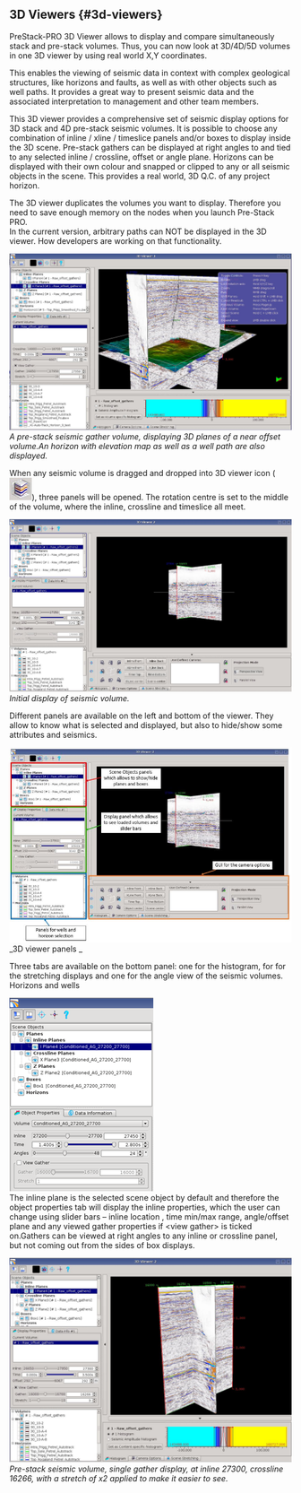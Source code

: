 ## 3D Viewers {#3d-viewers}

PreStack-PRO 3D Viewer allows to display and compare simultaneously stack and pre-stack volumes. Thus, you can now look at 3D/4D/5D volumes in one 3D viewer by using real world X,Y coordinates.

This enables the viewing of seismic data in context with complex geological structures, like horizons and faults, as well as with other objects such as well paths. It provides a great way to present seismic data and the associated interpretation to management and other team members.

This 3D viewer provides a comprehensive set of seismic display options for 3D stack and 4D pre-stack seismic volumes. It is possible to choose any combination of inline / xline / timeslice panels and/or boxes to display inside the 3D scene. Pre-stack gathers can be displayed at right angles to and tied to any selected inline / crossline, offset or angle plane. Horizons can be displayed with their own colour and snapped or clipped to any or all seismic objects in the scene. This provides a real world, 3D Q.C. of any project horizon.

The 3D viewer duplicates the volumes you want to display. Therefore you need to save enough memory on the nodes when you launch Pre-Stack PRO.  
In the current version, arbitrary paths can NOT be displayed in the 3D viewer. How developers are working on that functionality.

![](/assets/12_3dviewer.JPG)_A_ _pre-stack seismic gather volume, displaying 3D planes of a near offset volume.An horizon with elevation map as well as a well path are also displayed._

When any seismic volume is dragged and dropped into 3D viewer icon \(![](/assets/3dviewer_icon.JPG)\), three panels will be opened. The rotation centre is set to the middle of the volume, where the inline, crossline and timeslice all meet.

![](/assets/3dviewer_init.JPG)_Initial display of seismic volume._

Different panels are available on the left and bottom of the viewer. They allow to know what is selected and displayed, but also to hide/show some attributes and seismics.

![](/assets/3dviewer_init2.JPG)  
_3D viewer panels _

Three tabs are available on the bottom panel: one for the histogram, for for the stretching displays and one for the angle view of the seismic volumes.  
Horizons and wells

![](/assets/004_3dviewer.png)  
The inline plane is the selected scene object by default and therefore the object properties tab will display the inline properties, which the user can change using slider bars – inline location , time min/max range, angle/offset plane and any viewed gather properties if &lt;view gather&gt; is ticked on.Gathers can be viewed at right angles to any inline or crossline panel, but not coming out from the sides of box displays.

![](/assets/3dviewer_gather.JPG)_Pre-stack seismic volume, single gather display, at inline 27300, crossline 16266, with a stretch of x2 applied to make it easier to see._

